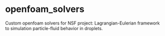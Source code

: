# openfoam_solvers
Custom openfoam solvers for NSF project: Lagrangian-Eulerian framework to simulation particle-fluid behavior in droplets.
